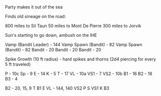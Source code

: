 Party makes it out of the sea

Finds old sineage on the road:

800 miles to Sil Taun
50 miles to Mont De Pierre
300 miles to Jorvik

Sun's starting to go down, ambush on the IHE

Vamp (Bandit Leader) - 144
Vamp Spawn (Bandit) - 82
Vamp Spawn (Bandit) - 82
Bandit - 20
Bandit - 20
Bandit - 20

Spike Growth (10 ft radius) - hard spikes and thorns (2d4 piercing for every 5 ft traveled)

P - 10c
Sp - 9
E - 14
K - 5
T - 17
VL - 10a
VS1 - 7
VS2 - 10b
B1 - 16
B2 - 18
B3 - 4

B2 - 20, 15, 9
T
B1
E
VL - 144, 140
VS2
P
S
VS1
K
B3

